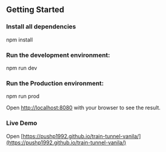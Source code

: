 

## Getting Started

### Install all dependencies
npm install

### Run the development environment:
npm run dev

### Run the Production environment:
npm run prod

Open [http://localhost:8080](http://localhost:8080) with your browser to see the result.


### Live Demo
Open [https://pushp1992.github.io/train-tunnel-vanila/](https://pushp1992.github.io/train-tunnel-vanila/)
